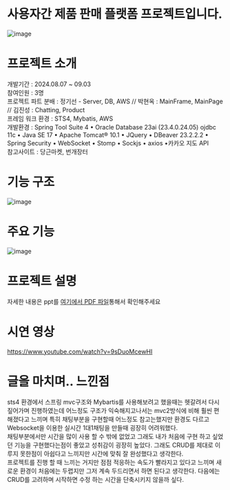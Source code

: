 # 사용자간 제품 판매 플랫폼 프로젝트입니다.
![image](https://github.com/user-attachments/assets/81a1cd45-e816-4d27-8c3a-ce3c3a119186)

# 프로젝트 소개

개발기간 : 2024.08.07 ~ 09.03  
참여인원 : 3명  
프로젝트 파트 분배 : 정기선 - Server, DB, AWS // 박현옥 : MainFrame, MainPage // 김진성 : Chatting, Product   
프레임 워크 환경 : STS4, Mybatis, AWS   
개발환경 : Spring Tool Suite 4 • Oracle Database 23ai (23.4.0.24.05) ojdbc 11c • Java SE 17 • Apache Tomcat® 10.1 • JQuery • DBeaver 23.2.2.2 • Spring Security • WebSocket • Stomp • Sockjs • axios •카카오 지도 API  
참고사이트 : 당근마켓, 번개장터    
    
# 기능 구조
![image](https://github.com/user-attachments/assets/767a0a53-f358-4fb6-8042-4c3510346a7b)

# 주요 기능  
![image](https://github.com/user-attachments/assets/5275b289-7d62-452f-b02d-22d4b82d8640)

# 프로젝트 설명
자세한 내용은 ppt를  [여기에서 PDF 파일](파이널최종수정본.pdf)통해서 확인해주세요

# 시연 영상   
https://www.youtube.com/watch?v=9sDuoMcewHI  

# 글을 마치며.. 느낀점
sts4 환경에서 스프링 mvc구조와 Mybartis를 사용해보려고 했을때는 헷갈려서 다시 짚어가며 진행하였는데
어느정도 구조가 익숙해지고나서는 mvc2방식에 비해 훨씬 편해졌다고 느끼며 특히 채팅부분을 구현할때 어느정도
참고는했지만 환경도 다르고 Websocket을 이용한 실시간 1대1채팅을 만들때 굉장히 어려워했다.  
채팅부분에서만 시간을 많이 사용 할 수 밖에 없었고 그래도 내가 처음에 구현 하고 싶었던 기능을 구현했다는점이 좋았고 성취감이 굉장히 높았다.
그래도 CRUD를 제대로 이루지 못한점이 아쉽다고 느끼지만 시간에 맞춰 잘 완성했다고 생각한다.  
프로젝트를 진행 할 때 느끼는 거지만 점점 적응하는 속도가 빨라지고 있다고 느끼며 새로운 환경이 처음에는 두렵지만 그저 계속 두드리면서 하면 된다고 생각한다.
다음에는 CRUD를 고려하며 시작하면 수정 하는 시간을 단축시키지 않을까 싶다.  
